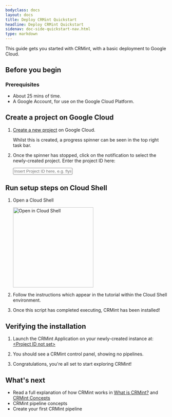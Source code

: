 ```yaml
---
bodyclass: docs
layout: docs
title: Deploy CRMint Quickstart
headline: Deploy CRMint Quickstart
sidenav: doc-side-quickstart-nav.html
type: markdown
---
```

<p class="lead">This guide gets you started with CRMint, with a basic deployment to Google Cloud.</p>

<div id="toc"></div>

## Before you begin

### Prerequisites

*   About 25 mins of time.
*   A Google Account, for use on the Google Cloud Platform.

## Create a project on Google Cloud

1.  <a href="https://console.cloud.google.com/projectcreate" target="_blank">Create a new project</a> on Google Cloud.

    Whilst this is created, a progress spinner can be seen in the top right task bar.

1.  Once the spinner has stopped, click on the notification to select the newly-created project. Enter the project ID here:

    <input id="project-id" placeholder="Insert Project ID here, e.g. flying-tiger-112301">

## Run setup steps on Cloud Shell

1.  Open a Cloud Shell

    <a id='cloudshell-url' class="gray-image" target="_blank" data-href="https://console.cloud.google.com/cloudshell/editor?cloudshell_git_repo=https%3A%2F%2Fgithub.com%2Fgoogle%2Fcrmint&project=placeholder&cloudshell_git_branch=master&cloudshell_tutorial=docs%2Fdocs%2Fquickstart%2Fcloudshell.md">
    <img alt="Open in Cloud Shell" src ="https://gstatic.com/cloudssh/images/open-btn.svg" style="width:250px;"></a>

1.  Follow the instructions which appear in the tutorial within the Cloud Shell environment.

1.  Once this script has completed executing, CRMint has been installed!

## Verifying the installation

1.  Launch the CRMint Application on your newly-created instance at: <a href="https://xxxxxx.appspot.com" id="crm-launch" target="_blank">&lt;Project ID not set&gt;</a>

1.  You should see a CRMint control panel, showing no pipelines.

1.  Congratulations, you're all set to start exploring CRMint!

## What's next

- Read a full explanation of how CRMint works in [What is CRMint?](../guides/)
  and [CRMint Concepts](../guides/concepts.html)
- CRMint pipeline concepts
- Create your first CRMint pipeline
